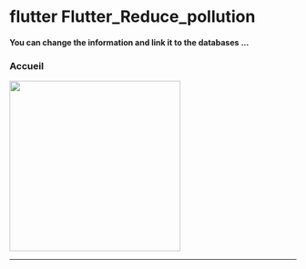 <h1> flutter Flutter_Reduce_pollution </h1>





<h4> You can change the information and link it to the databases ...</h4>



<h3>Accueil</h3>

<img src="https://github.com/abenkoula71/Flutter-caffee-d/blob/main/Screenshot_1643032183.png" width="300" /> <hr>
